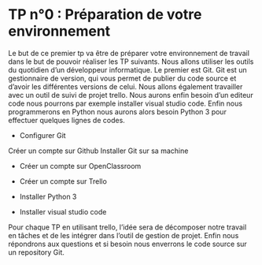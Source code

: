 # TP n°0 : Préparation de votre environnement

Le but de ce premier tp va être de préparer votre environnement de travail dans le but de pouvoir réaliser les TP suivants. Nous allons utiliser les outils du quotidien d’un développeur informatique. Le premier est Git. Git est un gestionnaire de version, qui vous permet de publier du code source et d’avoir les différentes versions de celui. Nous allons également travailler avec un outil de suivi de projet trello. Nous aurons enfin besoin d’un editeur code nous pourrons par exemple installer visual studio code. Enfin nous programmerons en Python nous aurons alors besoin Python 3 pour effectuer quelques lignes de codes.

* Configurer Git

Créer un compte sur Github
Installer Git sur sa machine

* Créer un compte sur OpenClassroom

* Créer un compte sur Trello

* Installer Python 3

* Installer visual studio code

Pour chaque TP en utilisant trello, l’idée sera de décomposer notre travail en tâches et de les intégrer dans l’outil de gestion de projet. Enfin nous répondrons aux questions et si besoin nous enverrons le code source sur un repository Git. 
